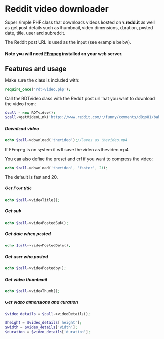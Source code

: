 # Reddit video downloader
Super simple PHP class that downloads videos hosted on **v.redd.it** as well as get post details such as thumbnail, video dimensions, duration, posted date, title, user and subreddit.

The Reddit post URL is used as the input (see example below).

#### Note you will need [FFmpeg](https://www.ffmpeg.org/) installed on your web server.

## Features and usage

Make sure the class is included with:
```php
require_once('rdt-video.php');
```
Call the RDTvideo class with the Reddit post url that you want to download the video from:
```php
$call = new RDTvideo();
$call->getVideoLink('https://www.reddit.com/r/funny/comments/d8qo81/baby_crocodiles_sound_like_theyre_shooting_laser/');
```

##### Download video
```php
echo $call->download('thevideo');//Saves as thevideo.mp4
```
If FFmpeg is on system it will save the video as thevideo.mp4

You can also define the preset and crf if you want to compress the video:

```php
echo $call->download('thevideo', 'faster', 23);
```

The default is fast and 20.



##### Get Post title 
```php
echo $call->videoTitle();
```

##### Get sub
```php
echo $call->videoPostedSub();
```

##### Get date when posted
```php
echo $call->videoPostedDate();
```

##### Get user who posted
```php
echo $call->videoPostedby();
```

#####  Get video thumbnail
```php
echo $call->videoThumb();
```

##### Get video dimensions and duration
```php
$video_details = $call->videoDetails();

$height = $video_details['height'];
$width = $video_details['width'];
$duration = $video_details['duration'];
```

